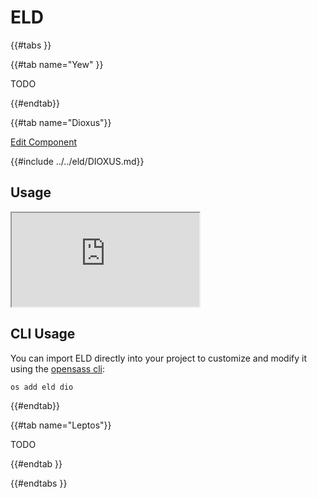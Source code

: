 # ELD

{{#tabs }}

{{#tab name="Yew" }}

TODO

{{#endtab}}

{{#tab name="Dioxus"}}

<a 
  href="https://github.com/opensass/eld"
  class="mdbook-button"
  target="_blank"
  rel="noopener noreferrer"
  title="Edit this component on GitHub"
  role="button"
  aria-label="Edit Component on GitHub">Edit Component
</a>

{{#include ../../eld/DIOXUS.md}}

## Usage

<iframe
  src="https://eld-dio.netlify.app"
  title="ELD Dioxus Examples"
  loading="lazy"
  allowfullscreen
  aria-label="Live Dioxus example using ELD"
>
</iframe>

## CLI Usage

You can import ELD directly into your project to customize and modify it using the [opensass cli](https://github.com/opensass/cli):

```sh
os add eld dio
```

{{#endtab}}

{{#tab name="Leptos"}}

TODO

{{#endtab }}

{{#endtabs }}
